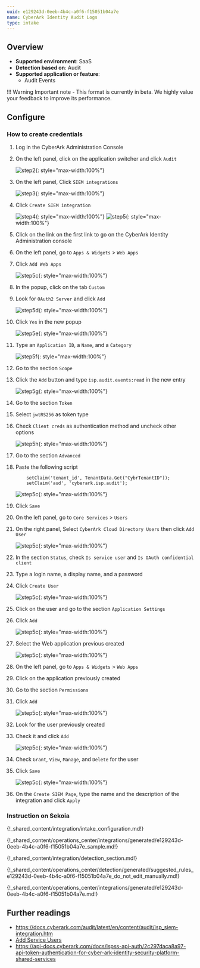 ```yaml
---
uuid: e129243d-0eeb-4b4c-a0f6-f15051b04a7e
name: CyberArk Identity Audit Logs
type: intake
---
```


## Overview

- **Supported environment**: SaaS
- **Detection based on**: Audit
- **Supported application or feature**:
    - Audit Events

!!! Warning
    Important note - This format is currently in beta. We highly value your feedback to improve its performance.

## Configure

### How to create credentials

1. Log in the CyberArk Administration Console
2. On the left panel, click on the application switcher and click `Audit`


    ![step2](/assets/operation_center/integration_catalog/cloud_and_saas/cyberark_audit/Step02.png){: style="max-width:100%"}


3. On the left panel, Click `SIEM integrations`


    ![step3](/assets/operation_center/integration_catalog/cloud_and_saas/cyberark_audit/Step03.png){: style="max-width:100%"}


4. Click `Create SIEM integration`


    ![step4](/assets/operation_center/integration_catalog/cloud_and_saas/cyberark_audit/Step04.png){: style="max-width:100%"}
    ![step5](/assets/operation_center/integration_catalog/cloud_and_saas/cyberark_audit/Step05.png){: style="max-width:100%"}

5. Click on the link on the first link to go on the CyberArk Identity Administration console
6. On the left panel, go to `Apps & Widgets` > `Web Apps`
7. Click `Add Web Apps`

    ![step5c](/assets/operation_center/integration_catalog/cloud_and_saas/cyberark_audit/Step05c.png){: style="max-width:100%"}

8. In the popup, click on the tab `Custom`
9. Look for `OAuth2 Server` and click `Add`

    ![step5d](/assets/operation_center/integration_catalog/cloud_and_saas/cyberark_audit/Step05d.png){: style="max-width:100%"}
   
10. Click `Yes` in the new popup

    ![step5e](/assets/operation_center/integration_catalog/cloud_and_saas/cyberark_audit/Step05e.png){: style="max-width:100%"}
   
11. Type an `Application ID`, a `Name`, and a `Category`

    ![step5f](/assets/operation_center/integration_catalog/cloud_and_saas/cyberark_audit/Step05f.png){: style="max-width:100%"}
   
12. Go to the section `Scope`
13. Click the `Add` button and type `isp.audit.events:read` in the new entry

    ![step5g](/assets/operation_center/integration_catalog/cloud_and_saas/cyberark_audit/Step05g.png){: style="max-width:100%"}
   
14. Go to the section `Token`
15. Select `jwtRS256` as token type
16. Check `Client creds` as authentication method and uncheck other options

    ![step5h](/assets/operation_center/integration_catalog/cloud_and_saas/cyberark_audit/Step05h.png){: style="max-width:100%"}
   
17. Go to the section `Advanced`
18. Paste the following script
    ```
        setClaim('tenant_id', TenantData.Get("CybrTenantID"));
        setClaim('aud', 'cyberark.isp.audit');
    ```

    ![step5c](/assets/operation_center/integration_catalog/cloud_and_saas/cyberark_audit/Step05i.png){: style="max-width:100%"}
   
19. Click `Save`
20. On the left panel, go to `Core Services` > `Users`
21. On the right panel, Select `CyberArk Cloud Directory Users` then click `Add User`

    ![step5c](/assets/operation_center/integration_catalog/cloud_and_saas/cyberark_audit/Step05j.png){: style="max-width:100%"}
   
22. In the section `Status`, check `Is service user` and `Is OAuth confidential client`
23. Type a login name, a display name, and a password
24. Click `Create User`

    ![step5c](/assets/operation_center/integration_catalog/cloud_and_saas/cyberark_audit/Step05k.png){: style="max-width:100%"}
   
25. Click on the user and go to the section `Application Settings`
26. Click `Add`

    ![step5c](/assets/operation_center/integration_catalog/cloud_and_saas/cyberark_audit/Step05l.png){: style="max-width:100%"}
   
27. Select the Web application previous created

    ![step5c](/assets/operation_center/integration_catalog/cloud_and_saas/cyberark_audit/Step05m.png){: style="max-width:100%"}
   
28. On the left panel, go to `Apps & Widgets` > `Web Apps`
29. Click on the application previously created
30. Go to the section `Permissions`
31. Click `Add`

    ![step5c](/assets/operation_center/integration_catalog/cloud_and_saas/cyberark_audit/Step05n.png){: style="max-width:100%"}
   
32. Look for the user previously created
33. Check it and click `Add`

    ![step5c](/assets/operation_center/integration_catalog/cloud_and_saas/cyberark_audit/Step05p.png){: style="max-width:100%"}
   
34. Check `Grant`, `View`, `Manage`, and `Delete` for the user
35. Click `Save`

    ![step5c](/assets/operation_center/integration_catalog/cloud_and_saas/cyberark_audit/Step05o.png){: style="max-width:100%"}
   
36. On the `Create SIEM Page`, type the name and the description of the integration and click `Apply`

### Instruction on Sekoia

{!_shared_content/integration/intake_configuration.md!}

{!_shared_content/operations_center/integrations/generated/e129243d-0eeb-4b4c-a0f6-f15051b04a7e_sample.md!}

{!_shared_content/integration/detection_section.md!}

{!_shared_content/operations_center/detection/generated/suggested_rules_e129243d-0eeb-4b4c-a0f6-f15051b04a7e_do_not_edit_manually.md!}

{!_shared_content/operations_center/integrations/generated/e129243d-0eeb-4b4c-a0f6-f15051b04a7e.md!}

## Further readings

- https://docs.cyberark.com/audit/latest/en/content/audit/isp_siem-integration.htm
- [Add Service Users](https://docs.cyberark.com/identity-administration/latest/en/content/ispss/ispss-add-service-user.htm)
- https://api-docs.cyberark.com/docs/ispss-api-auth/2c297daca8a97-api-token-authentication-for-cyber-ark-identity-security-platform-shared-services